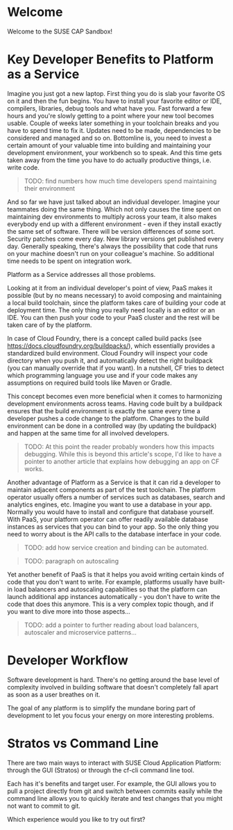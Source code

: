 
# Welcome

Welcome to the SUSE CAP Sandbox! 

  
# Key Developer Benefits to Platform as a Service

Imagine you just got a new laptop. First thing you do is slab your favorite OS on it and then the fun begins. You have to install your favorite editor or IDE, compilers, libraries, debug tools and what have you. Fast forward a few hours and you're slowly getting to a point where your new tool becomes usable. Couple of weeks later something in your toolchain breaks and you have to spend time to fix it. Updates need to be made, dependencies to be considered and managed and so on. Bottomline is, you need to invest a certain amount of your valuable time into building and maintaining your development environment, your workbench so to speak. And this time gets taken away from the time you have to do actually productive things, i.e. write code. 

> TODO: find numbers how much time developers spend maintaining their environment

And so far we have just talked about an individual developer. Imagine your teammates doing the same thing. Which not only causes the time spent on maintaining dev environments to multiply across your team, it also makes everybody end up with a different environment - even if they install exactly the same set of software. There will be version differences of some sort. Security patches come every day. New library versions get published every day. Generally speaking, there's always the possibility that code that runs on your machine doesn't run on your colleague's machine. So additional time needs to be spent on integration work. 

Platform as a Service addresses all those problems. 

Looking at it from an individual developer's point of view, PaaS makes it possible (but by no means necessary) to avoid composing and maintaining a local build toolchain, since the platform takes care of building your code at deployment time. The only thing you really need locally is an editor or an IDE. You can then push your code to your PaaS cluster and the rest will be taken care of by the platform. 

In case of Cloud Foundry, there is a concept called build packs (see https://docs.cloudfoundry.org/buildpacks/), which essentially provides a standardized build environment. Cloud Foundry will inspect your code directory when you push it, and automatically detect the right buildpack (you can manually override that if you want). In a nutshell, CF tries to detect which programming language you use and if your code makes any assumptions on required build tools like Maven or Gradle. 

This concept becomes even more beneficial when it comes to harmonizing development environments across teams. Having code built by a buildpack ensures that the build environment is exactly the same every time a developer pushes a code change to the platform. Changes to the build environment can be done in a controlled way (by updating the buildpack) and happen at the same time for all involved developers. 

> TODO: At this point the reader probably wonders how this impacts debugging. While this is beyond this article's scope, I'd like to have a pointer to another article that explains how debugging an app on CF works.

Another advantage of Platform as a Service is that it can rid a developer to maintain adjacent components as part of the test toolchain. The platform operator usually offers a number of services such as databases, search and analytics engines, etc. Imagine you want to use a database in your app. Normally you would have to install and configure that database yourself. With PaaS, your platform operator can offer readily available database instances as services that you can bind to your app. So the only thing you need to worry about is the API calls to the database interface in your code. 

> TODO: add how service creation and binding can be automated. 

> TODO: paragraph on autoscaling

Yet another benefit of PaaS is that it helps you avoid writing certain kinds of code that you don't want to write. For example, platforms usually have built-in load balancers and autoscaling capabilities so that the platform can launch additional app instances automatically - you don't have to write the code that does this anymore. This is a very complex topic though, and if you want to dive more into those aspects...
> TODO: add a pointer to further reading about load balancers, autoscaler and microservice patterns...
  
# Developer Workflow

Software development is hard. There's no getting around the base level of complexity involved in building software that doesn't completely fall apart as soon as a user breathes on it.

The goal of any platform is to simplify the mundane boring part of development to let you focus your energy on more interesting problems. 


  
# Stratos vs Command Line

There are two main ways to interact with SUSE Cloud Application Platform: through the GUI (Stratos) or through the cf-cli command line tool. 

Each has it's benefits and target user. For example, the GUI allows you to pull a project directly from git and switch between commits easily while the command line allows you to quickly iterate and test changes that you might not want to commit to git.

Which experience would you like to try out first?

  